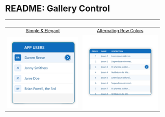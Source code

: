 # README: Gallery Control


| &nbsp; | &nbsp; |
|:--------:|:--------:|
| <a href="Simple-Elegant.md">Simple & Elegant | <a href="alternating-row-colors.md">Alternating Row Colors</a> |
|<a href="Simple-Elegant.md"><img src="Images/Gallery-Simple-Elegant.png" alt="Alt text description" /></a> | <a href="alternating-row-colors.md"><img src="Images/Gallery-Alternating-Background.png" alt="Alt text description" /></a> |
